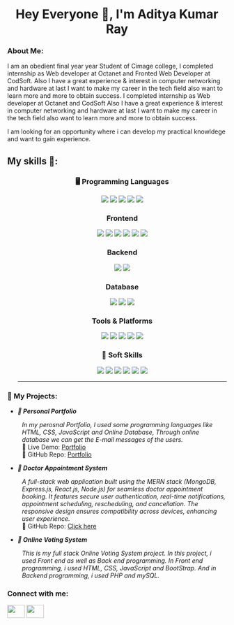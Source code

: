 <h1 align="center">Hey Everyone 👋, I'm Aditya Kumar Ray</h1>
<h3>About Me:</h3>
<p>
I am an obedient final year year Student of Cimage college, I completed internship as Web developer at Octanet and Fronted Web Developer at CodSoft.
Also I have a great experience & interest in computer networking and hardware at last I want to make my career in the tech field also want to learn more and more to obtain success. I completed internship as Web developer at Octanet and CodSoft Also I have a great experience & interest in computer networking and hardware at last I want to make my career in the tech field also want to learn more and more to obtain success.
</p>
<p>I am looking for an opportunity where i can develop my practical knowldege and want to gain experience.</p>


<h2>My skills 🚀:</h2> 
<ul>
<div align="center">
  <h3>🖥️ Programming Languages</h3>
  <img src="https://img.shields.io/badge/Java-%23ED8B00.svg?style=for-the-badge&logo=openjdk&logoColor=white" />
  <img src="https://img.shields.io/badge/C-%2300599C.svg?style=for-the-badge&logo=c&logoColor=white" />
  <img src="https://img.shields.io/badge/C++-%2300599C.svg?style=for-the-badge&logo=c%2B%2B&logoColor=white" />
  <img src="https://img.shields.io/badge/JavaScript-%23F7DF1E.svg?style=for-the-badge&logo=javascript&logoColor=black" />
  <img src="https://img.shields.io/badge/Python-%233776AB.svg?style=for-the-badge&logo=python&logoColor=white" />

  <br>
  
 ### Frontend  
  <img src="https://img.shields.io/badge/HTML5-%23E34F26.svg?style=for-the-badge&logo=html5&logoColor=white" />
  <img src="https://img.shields.io/badge/CSS3-%231572B6.svg?style=for-the-badge&logo=css3&logoColor=white" />
  <img src="https://img.shields.io/badge/JavaScript-%23F7DF1E.svg?style=for-the-badge&logo=javascript&logoColor=black" />
  <img src="https://img.shields.io/badge/React-%2361DAFB.svg?style=for-the-badge&logo=react&logoColor=black" />
  <img src="https://img.shields.io/badge/Bootstrap-%237952B3.svg?style=for-the-badge&logo=bootstrap&logoColor=white" />
  <img src="https://img.shields.io/badge/Tailwind_CSS-%2338B2AC.svg?style=for-the-badge&logo=tailwind-css&logoColor=white" />
  
  <br> 

  ### Backend  
  <img src="https://img.shields.io/badge/Node.js-%2343853D.svg?style=for-the-badge&logo=node.js&logoColor=white" />
  <img src="https://img.shields.io/badge/Express.js-%23000000.svg?style=for-the-badge&logo=express&logoColor=white" />
  
  <br>

 ### Database  
  <img src="https://img.shields.io/badge/MongoDB-%2347A248.svg?style=for-the-badge&logo=mongodb&logoColor=white" />
  <img src="https://img.shields.io/badge/MySQL-%234479A1.svg?style=for-the-badge&logo=mysql&logoColor=white" />
  <img src="https://img.shields.io/badge/SQL%20Server-%23CC2927.svg?style=for-the-badge&logo=microsoft-sql-server&logoColor=white" />

  <br>

  ### Tools & Platforms  
  <img src="https://img.shields.io/badge/Git-%23F05033.svg?style=for-the-badge&logo=git&logoColor=white" />
  <img src="https://img.shields.io/badge/GitHub-%23181717.svg?style=for-the-badge&logo=github&logoColor=white" />
  <img src="https://img.shields.io/badge/VS%20Code-%23007ACC.svg?style=for-the-badge&logo=visual-studio-code&logoColor=white" />
  <img src="https://img.shields.io/badge/Microsoft%20Excel-%23217346.svg?style=for-the-badge&logo=microsoft-excel&logoColor=white" />
  <img src="https://img.shields.io/badge/Power%20BI-%23F2C811.svg?style=for-the-badge&logo=power-bi&logoColor=black" />

  <h3>🌟 Soft Skills</h3>
  <img src="https://img.shields.io/badge/Communication-%2300A896.svg?style=for-the-badge&logo=google-meet&logoColor=white" />
  <img src="https://img.shields.io/badge/Teamwork-%23FF6B6B.svg?style=for-the-badge&logo=teams&logoColor=white" />
  <img src="https://img.shields.io/badge/Problem%20Solving-%23FFB400.svg?style=for-the-badge&logo=codeforces&logoColor=white" />
  <img src="https://img.shields.io/badge/Leadership-%23A29BFE.svg?style=for-the-badge&logo=leaderboard&logoColor=white" />
  <img src="https://img.shields.io/badge/Adaptability-%234CAF50.svg?style=for-the-badge&logo=ubuntu&logoColor=white" />
  <img src="https://img.shields.io/badge/Time%20Management-%23F0932B.svg?style=for-the-badge&logo=google-calendar&logoColor=white" />

</div>
<hr />
</ul>

<h3>📌 My Projects:</h3>
<ul>
  <li>
    <b><i> 🌟 Personal Portfolio</i></b>
  </li>
  <p style="margin-left: 10px"> 
    <i>
      In my perosnal Portfolio, I used some programming languages like HTML, CSS, JavaScript and Online Database, Through online database we can get the E-mail messages of the users.
    </i>
    <br>
    🔗 Live Demo: <a href="https://adityaray539.github.io/portfolio/" target="_blank">Portfolio</a>
    <br />
    📂 GitHub Repo: <a href="https://github.com/adityaray539/portfolio" target="_blank">Portfolio</a>
  </p>
  <li>
    <b><i> 🌟 Doctor Appointment System</i></b>


  <p style="margin-left: 10px">
    <i>
      A full-stack web application built using the MERN stack (MongoDB, Express.js, React.js, Node.js) for seamless doctor appointment booking. It features secure user authentication, real-time notifications, appointment scheduling, rescheduling, and cancellation. The responsive design ensures compatibility across devices, enhancing user experience.
    </i>
     <br>
    📂 GitHub Repo: <a href="https://github.com/adityaray539/Doctor-Appointment-System" target="_blank">Click here</a>
  </p>
  <li>
    <b><i> 🌟 Online Voting System</i></b>
  </li>
  <p style="margin-left: 10px">
    <i>
      This is my full stack Online Voting System project. In this project, i used Front end as well as Back end programming. In Front end programming, i used HTML, CSS, JavaScript and BootStrap. And in Backend programming, i used PHP and mySQL.
    </i>
  </p>
</ul>


<h3 align="left">Connect with me:</h3>
<p align="left">
<a href="https://www.linkedin.com/in/aditya-kumar-ray-60b783233/" target="blank"><img align="center" src="https://raw.githubusercontent.com/rahuldkjain/github-profile-readme-generator/master/src/images/icons/Social/linked-in-alt.svg" height="30" width="40" /></a>
<a href="https://www.instagram.com/aditya_ray_arya/" target="blank"><img align="center" src="https://raw.githubusercontent.com/rahuldkjain/github-profile-readme-generator/master/src/images/icons/Social/instagram.svg"  height="30" width="40" /></a>
  
</p>
